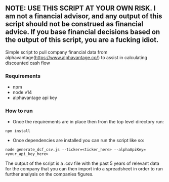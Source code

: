 ## NOTE:  USE THIS SCRIPT AT YOUR OWN RISK.  I am not a financial advisor, and any output of this script should not be construed as financial advice.  If you base financial decisions based on the output of this script, you are a fucking idiot.


Simple script to pull company financial data from alphavantage(https://www.alphavantage.co/) to assist in calculating discounted cash flow

### Requirements
- npm
- node v14
- alphavantage api key

### How to run
- Once the requirements are in place then from the top level directory run:
```
npm install
```
- Once dependencies are installed you can run the script like so:
```
node generate_dcf_csv.js --ticker=<ticker_here> --alphaApiKey=<your_api_key_here>
```


The output of the script is a .csv file with the past 5 years of relevant data for the company that you can then import into a spreadsheet in order to run further analysis on the companies figures.
